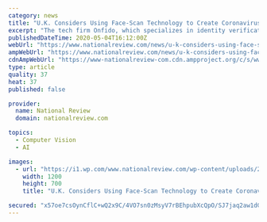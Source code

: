 ```yaml
---
category: news
title: "U.K. Considers Using Face-Scan Technology to Create Coronavirus ‘Immunity Passports’"
excerpt: "The tech firm Onfido, which specializes in identity verification through facial biometrics, has presented the British government with detailed plans for the passports."
publishedDateTime: 2020-05-04T16:12:00Z
webUrl: "https://www.nationalreview.com/news/u-k-considers-using-face-scan-technology-to-create-coronavirus-immunity-passports/"
ampWebUrl: "https://www.nationalreview.com/news/u-k-considers-using-face-scan-technology-to-create-coronavirus-immunity-passports/amp/"
cdnAmpWebUrl: "https://www-nationalreview-com.cdn.ampproject.org/c/s/www.nationalreview.com/news/u-k-considers-using-face-scan-technology-to-create-coronavirus-immunity-passports/amp/"
type: article
quality: 37
heat: 37
published: false

provider:
  name: National Review
  domain: nationalreview.com

topics:
  - Computer Vision
  - AI

images:
  - url: "https://i1.wp.com/www.nationalreview.com/wp-content/uploads/2019/11/facial-recognition-sign.jpg?fit=1200%2C700&ssl=1"
    width: 1200
    height: 700
    title: "U.K. Considers Using Face-Scan Technology to Create Coronavirus ‘Immunity Passports’"

secured: "x57oe7csOynCflC+wQ2x9C/4VO7sn0zMsyV7rBEhpubXcQpO/SJ7jaq2aw1dGoVPZtcbZlPRhrCcP9j8FmxG4oIVWs5AaQ/nXqFXMi+BrPe4CGxGrS7Sx6i96KIIpv3tbSHFWIPFupneqzSZT/UV5AsReDP/J442mlmnVw4eThhI0LkPEzhaml8qPmduxf+KXqFf6F7nxmXKMohwONuMNByGA7kCU0RiCBwBlkWnN6VIaUhtZqjWde/v2y2Ty4qDCfj3unoXfND+L62qpGXGCUpO3qjLRGjyOSFWqprh0paad5az6cd0p6Mgj1al4YJBhWsCjtj7CkZJtqKFNwEc5pCEDZCqblyqoBgcVjDq11lOfBhm11w/qkLxHSGUvMKbkCUCM0vdC6uIBAHuJRQi57E6RhpW53OW9yebkK8VJhOqiwGba/Q6kPvPcJ013npZ21RpNs34r29yCd7adCsZa8DxCsr3thaRhh6ofBqMidA=;R9ASmB9ZrpCLyb8mwFUpMQ=="
---
```


